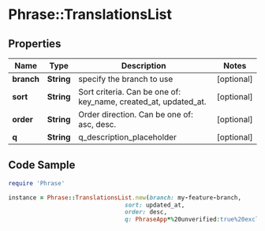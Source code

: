 # Phrase::TranslationsList

## Properties

Name | Type | Description | Notes
------------ | ------------- | ------------- | -------------
**branch** | **String** | specify the branch to use | [optional] 
**sort** | **String** | Sort criteria. Can be one of: key_name, created_at, updated_at. | [optional] 
**order** | **String** | Order direction. Can be one of: asc, desc. | [optional] 
**q** | **String** | q_description_placeholder | [optional] 

## Code Sample

```ruby
require 'Phrase'

instance = Phrase::TranslationsList.new(branch: my-feature-branch,
                                 sort: updated_at,
                                 order: desc,
                                 q: PhraseApp*%20unverified:true%20excluded:true%20tags:feature,center)
```



